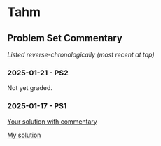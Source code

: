 # Tahm

## Problem Set Commentary

*Listed reverse-chronologically (most recent at top)*

### 2025-01-21 - PS2

Not yet graded.

### 2025-01-17 - PS1

[Your solution with commentary](./2025-01-17/Tahm-PS01.nb.pdf)

[My solution](./2025-01-17/Brian-PS01.nb.pdf)

